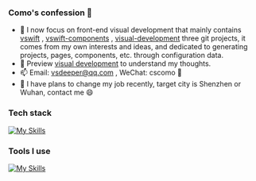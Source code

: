 ### Como's confession 👋

<!--
**vsdeeper/vsdeeper** is a ✨ _special_ ✨ repository because its `README.md` (this file) appears on your GitHub profile.

Here are some ideas to get you started:

- 🔭 I’m currently working on ...
- 🌱 I’m currently learning ...
- 👯 I’m looking to collaborate on ...
- 🤔 I’m looking for help with ...
- 💬 Ask me about ...
- 📫 How to reach me: ...
- 😄 Pronouns: ...
- ⚡ Fun fact: ...
-->

- 🌱 I now focus on front-end visual development that mainly contains [vswift](https://github.com/vsdeeper/vswift) , [vswift-components](https://github.com/vsdeeper/vswift-components) , [visual-development](https://github.com/vsdeeper/visual-development) three git projects, it comes from my own interests and ideas, and dedicated to generating projects, pages, components, etc. through configuration data.
- 🔭 Preview [visual development](https://vsdeeper.github.io/) to understand my thoughts.
- 📫 Email: vsdeeper@qq.com , WeChat: cscomo 💬
- 🤔 I have plans to change my job recently, target city is Shenzhen or Wuhan, contact me 😄

### Tech stack

[![My Skills](https://skillicons.dev/icons?i=js,typescript,scss,vue,react,angular,nodejs,nestjs,mysql)](https://skillicons.dev)

### Tools I use

[![My Skills](https://skillicons.dev/icons?i=vscode,vite,webpack,gulp,git,github,vitest)](https://skillicons.dev)

